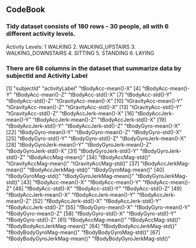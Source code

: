 CodeBook
--------

### Tidy dataset consists of 180 rows - 30 people, all with 6 different activity levels.

Activity Levels: 1 WALKING 2. WALKING\_UPSTAIRS 3. WALKING\_DOWNSTAIRS 4. SITTING 5. STANDING 6. LAYING

### There are 68 columns in the dataset that summarize data by subjectId and Activity Label

\[1\] "subjectId" "activityLabel" "tBodyAcc-mean()-X"
\[4\] "tBodyAcc-mean()-Y" "tBodyAcc-mean()-Z" "tBodyAcc-std()-X"
\[7\] "tBodyAcc-std()-Y" "tBodyAcc-std()-Z" "tGravityAcc-mean()-X"
\[10\] "tGravityAcc-mean()-Y" "tGravityAcc-mean()-Z" "tGravityAcc-std()-X"
\[13\] "tGravityAcc-std()-Y" "tGravityAcc-std()-Z" "tBodyAccJerk-mean()-X"
\[16\] "tBodyAccJerk-mean()-Y" "tBodyAccJerk-mean()-Z" "tBodyAccJerk-std()-X"
\[19\] "tBodyAccJerk-std()-Y" "tBodyAccJerk-std()-Z" "tBodyGyro-mean()-X"
\[22\] "tBodyGyro-mean()-Y" "tBodyGyro-mean()-Z" "tBodyGyro-std()-X"
\[25\] "tBodyGyro-std()-Y" "tBodyGyro-std()-Z" "tBodyGyroJerk-mean()-X"
\[28\] "tBodyGyroJerk-mean()-Y" "tBodyGyroJerk-mean()-Z" "tBodyGyroJerk-std()-X"
\[31\] "tBodyGyroJerk-std()-Y" "tBodyGyroJerk-std()-Z" "tBodyAccMag-mean()"
\[34\] "tBodyAccMag-std()" "tGravityAccMag-mean()" "tGravityAccMag-std()"
\[37\] "tBodyAccJerkMag-mean()" "tBodyAccJerkMag-std()" "tBodyGyroMag-mean()"
\[40\] "tBodyGyroMag-std()" "tBodyGyroJerkMag-mean()" "tBodyGyroJerkMag-std()"
\[43\] "fBodyAcc-mean()-X" "fBodyAcc-mean()-Y" "fBodyAcc-mean()-Z"
\[46\] "fBodyAcc-std()-X" "fBodyAcc-std()-Y" "fBodyAcc-std()-Z"
\[49\] "fBodyAccJerk-mean()-X" "fBodyAccJerk-mean()-Y" "fBodyAccJerk-mean()-Z"
\[52\] "fBodyAccJerk-std()-X" "fBodyAccJerk-std()-Y" "fBodyAccJerk-std()-Z"
\[55\] "fBodyGyro-mean()-X" "fBodyGyro-mean()-Y" "fBodyGyro-mean()-Z"
\[58\] "fBodyGyro-std()-X" "fBodyGyro-std()-Y" "fBodyGyro-std()-Z"
\[61\] "fBodyAccMag-mean()" "fBodyAccMag-std()" "fBodyBodyAccJerkMag-mean()" \[64\] "fBodyBodyAccJerkMag-std()" "fBodyBodyGyroMag-mean()" "fBodyBodyGyroMag-std()"
\[67\] "fBodyBodyGyroJerkMag-mean()" "fBodyBodyGyroJerkMag-std()"
